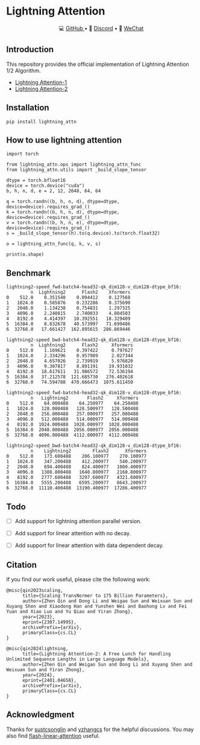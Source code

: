 # Lightning Attention

<p align="center">
💻 <a href="https://github.com/OpenNLPLab/lightning-attention" target="_blank">GitHub </a> •
💬 <a href="https://discord.gg/JEU3nTcWKC" target="_blank">Discord</a> •
💬 <a href="./images/contact_me_qr.png" target="_blank">WeChat</a>
</p>

## Introduction
This repository provides the official implementation of Lightning Attention 1/2 Algorithm.

- [Lightning Attention-1](https://arxiv.org/abs/2307.14995)
- [Lightning Attention-2](https://arxiv.org/abs/2401.04658)


## Installation
```
pip install lightning_attn
```

## How to use lightning attention
```
import torch

from lightning_attn.ops import lightning_attn_func
from lightning_attn.utils import _build_slope_tensor

dtype = torch.bfloat16
device = torch.device("cuda")
b, h, n, d, e = 2, 12, 2048, 64, 64

q = torch.randn((b, h, n, d), dtype=dtype, device=device).requires_grad_()
k = torch.randn((b, h, n, d), dtype=dtype, device=device).requires_grad_()
v = torch.randn((b, h, n, e), dtype=dtype, device=device).requires_grad_()
s = _build_slope_tensor(h).to(q.device).to(torch.float32)

o = lightning_attn_func(q, k, v, s)

print(o.shape)
```

## Benchmark
```
lightning2-speed_fwd-batch4-head32-qk_dim128-v_dim128-dtype_bf16:
         n  Lightning2      Flash2    Xformers
0    512.0    0.351540    0.094412    0.127568
1   1024.0    0.585876    0.232286    0.375690
2   2048.0    1.134238    0.754831    1.297325
3   4096.0    2.240815    2.740033    4.804503
4   8192.0    4.414397   10.392551   18.329409
5  16384.0    8.832678   40.573997   71.699486
6  32768.0   17.661427  162.895615  286.869446

lightning2-speed_bwd-batch4-head32-qk_dim128-v_dim128-dtype_bf16:
         n  Lightning2      Flash2     Xformers
0    512.0    1.169621    0.397422     0.797627
1   1024.0    2.334296    0.957989     2.027344
2   2048.0    4.657026    2.739919     5.976820
3   4096.0    9.307817    8.891191    19.931032
4   8192.0   18.617611   31.986572    72.536194
5  16384.0   37.212578  121.685730   276.402618
6  32768.0   74.594788  470.666473  1075.611450

lightning2-speed_fwd-batch4-head32-qk_dim128-v_dim128-dtype_bf16:
         n   Lightning2       Flash2     Xformers
0    512.0    64.000488    64.250977    64.250488
1   1024.0   128.000488   128.500977   128.500488
2   2048.0   256.000488   257.000977   257.000488
3   4096.0   512.000488   514.000977   514.000488
4   8192.0  1024.000488  1028.000977  1028.000488
5  16384.0  2048.000488  2056.000977  2056.000488
6  32768.0  4096.000488  4112.000977  4112.000488

lightning2-speed_bwd-batch4-head32-qk_dim128-v_dim128-dtype_bf16:
         n    Lightning2        Flash2      Xformers
0    512.0    173.600488    206.100977    270.100977
1   1024.0    347.200488    412.200977    540.200977
2   2048.0    694.400488    824.400977   1080.400977
3   4096.0   1388.800488   1648.800977   2160.800977
4   8192.0   2777.600488   3297.600977   4321.600977
5  16384.0   5555.200488   6595.200977   8643.200977
6  32768.0  11110.400488  13190.400977  17286.400977
```

## Todo

- [ ] Add support for lightning attention parallel version.
- [ ] Add support for linear attention with no decay.
- [ ] Add support for linear attention with data dependent decay.


## Citation
If you find our work useful, please cite the following work:
```
@misc{qin2023scaling,
      title={Scaling TransNormer to 175 Billion Parameters}, 
      author={Zhen Qin and Dong Li and Weigao Sun and Weixuan Sun and Xuyang Shen and Xiaodong Han and Yunshen Wei and Baohong Lv and Fei Yuan and Xiao Luo and Yu Qiao and Yiran Zhong},
      year={2023},
      eprint={2307.14995},
      archivePrefix={arXiv},
      primaryClass={cs.CL}
}

@misc{qin2024lightning,
      title={Lightning Attention-2: A Free Lunch for Handling Unlimited Sequence Lengths in Large Language Models}, 
      author={Zhen Qin and Weigao Sun and Dong Li and Xuyang Shen and Weixuan Sun and Yiran Zhong},
      year={2024},
      eprint={2401.04658},
      archivePrefix={arXiv},
      primaryClass={cs.CL}
}

```

## Acknowledgment

Thanks for [sustcsonglin](https://github.com/sustcsonglin) and [yzhangcs](https://github.com/yzhangcs) for the helpful discussions. You may also find [flash-linear-attention](https://github.com/sustcsonglin/flash-linear-attention) useful.
